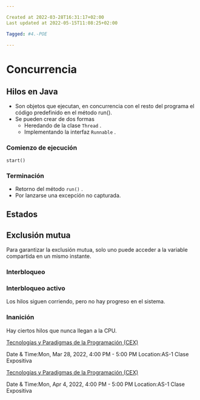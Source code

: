 ```yaml
---

Created at 2022-03-28T16:31:17+02:00
Last updated at 2022-05-15T11:08:25+02:00

Tagged: #4.-POE

---
```


# Concurrencia
## Hilos en Java

* Son objetos que ejecutan, en concurrencia con el resto del programa el código predefinido en el método run().
* Se pueden crear de dos formas
  * Heredando de la clase `Thread` .
  * Implementando la interfaz `Runnable` .



### Comienzo de ejecución

`start()`


### Terminación

* Retorno del método `run()` .
* Por lanzarse una excepción no capturada.



## Estados



## Exclusión mutua

Para garantizar la exclusión mutua, solo uno puede acceder a la variable compartida en un mismo instante.


### Interbloqueo

### Interbloqueo activo

Los hilos siguen corriendo, pero no hay progreso en el sistema.

### Inanición

Hay ciertos hilos que nunca llegan a la CPU.

[Tecnologías y Paradigmas de la Programación (CEX)](https://www.google.com/calendar/event?eid=XzhkOWxjZ3JmZHByNmFzamtjNWdqZ2UxbjZjcG1hZHI0Y29vamNwaGxjOWdtNmM5aTY0b2o4bzlwNzVoM2djcjY2dGgwIHVuZGVyc2NvcmViaXNAbQ)

Date & Time:Mon, Mar 28, 2022, 4:00 PM - 5:00 PM
Location:AS-1
Clase Expositiva

[Tecnologías y Paradigmas de la Programación (CEX)](https://www.google.com/calendar/event?eid=XzhkOWxjZ3JmZHByNmFzamtjNG82Y2NwbmNoajM4Y3BqNmRpamVkYjU2aGhtY29objY5aTM0cGhoNjRvamNkcG42b29nIHVuZGVyc2NvcmViaXNAbQ)

Date & Time:Mon, Apr 4, 2022, 4:00 PM - 5:00 PM
Location:AS-1
Clase Expositiva



